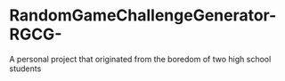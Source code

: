 # RandomGameChallengeGenerator-RGCG-
A personal project that originated from the boredom of two high school students
